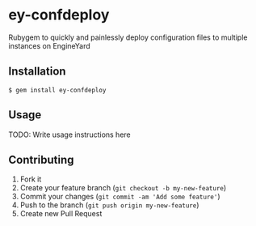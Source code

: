 # ey-confdeploy

Rubygem to quickly and painlessly deploy configuration files to multiple instances on EngineYard

## Installation

    $ gem install ey-confdeploy

## Usage

TODO: Write usage instructions here

## Contributing

1. Fork it
2. Create your feature branch (`git checkout -b my-new-feature`)
3. Commit your changes (`git commit -am 'Add some feature'`)
4. Push to the branch (`git push origin my-new-feature`)
5. Create new Pull Request
